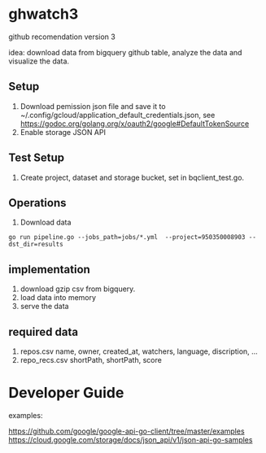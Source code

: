 # ghwatch3
github recomendation version 3

idea: download data from bigquery github table, analyze the data 
 and visualize the data.

## Setup
1. Download pemission json file and save it to 
   ~/.config/gcloud/application_default_credentials.json, see 
   https://godoc.org/golang.org/x/oauth2/google#DefaultTokenSource
1. Enable storage JSON API

## Test Setup
1. Create project, dataset and storage bucket, set in bqclient_test.go.

## Operations
1. Download data
```
go run pipeline.go --jobs_path=jobs/*.yml  --project=950350008903 --dst_dir=results
```

## implementation
1. download gzip csv from bigquery. 
1. load data into memory
1. serve the data

## required data
1. repos.csv
	name, owner, created_at, watchers, language, discription, ...
1. repo_recs.csv
    shortPath, shortPath, score

# Developer Guide

examples:

https://github.com/google/google-api-go-client/tree/master/examples
https://cloud.google.com/storage/docs/json_api/v1/json-api-go-samples

